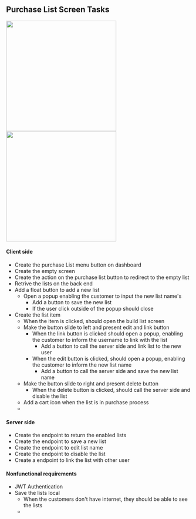## Purchase List Screen Tasks
<p float="left">
  <img src="https://user-images.githubusercontent.com/38296002/175022520-1f091d29-9b19-46be-bd47-80fa66d42978.png" width="300" />
  <img src="https://user-images.githubusercontent.com/38296002/175023230-332e46f5-2c3f-41eb-9637-be954dffa0b7.png" width="300" /> 
</p>

#### Client side
- Create the purchase List menu button on dashboard
- Create the empty screen
- Create the action on the purchase list button to redirect to the empty list
- Retrive the lists on the back end
- Add a float button to add a new list
	- Open a popup enabling the customer to input the new list name's
		- Add a button to save the new list
		- If the user click outside of the popup should close
- Create the list item 
	- When the item is clicked, should open the build list screen 
	- Make the button slide to left and present edit and link button
		- When the link button is clicked should open a popup, enabling the customer to inform the username to link with the list
			- Add a button to call the server side and link list to the new user
		- When the edit button is clicked, should open a popup, enabling the customer to inform the new list name 
			- Add a button to call the server side and save the new list name
	- Make the button slide to right and present delete button
		- When the delete button is clicked, should call the server side and disable the list
	- Add a cart icon when the list is in purchase process
	- 

#### Server side
- Create the endpoint to return the enabled lists
- Create the endpoint to save a new list
- Create the endpoint to edit list name 
- Create the endpoint to disable the list
- Create a endpoint to link the list with other user

#### Nonfunctional requirements
- JWT Authentication
- Save the lists local
	- When the customers don't have internet, they should be able to see the lists
	- 
